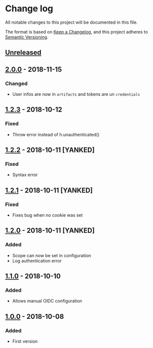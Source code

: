 # Change log
All notable changes to this project will be documented in this file.

The format is based on [Keep a Changelog](https://keepachangelog.com/en/1.0.0/), and this project adheres to [Semantic Versioning](https://semver.org/spec/v2.0.0.html).

## [Unreleased]

## [2.0.0] - 2018-11-15
### Changed
* User infos are now in `artifacts` and tokens are un `credentials`

## [1.2.3] - 2018-10-12
### Fixed
* Throw error instead of h.unauthenticated()

## [1.2.2] - 2018-10-11 [YANKED]
### Fixed
* Syntax error

## [1.2.1] - 2018-10-11 [YANKED]
### Fixed
* Fixes bug when no cookie was set

## [1.2.0] - 2018-10-11 [YANKED]
### Added
* Scope can now be set in configuration
* Log authentication error

## [1.1.0] - 2018-10-10
### Added
* Allows manual OIDC configuration

## [1.0.0] - 2018-10-08
### Added
* First version

[Unreleased]: https://github.com/JbIPS/hapi-oidc/compare/HEAD...v2.0.0
[2.0.0]: https://github.com/JbIPS/hapi-oidc/compare/v2.0.0...v1.2.3
[1.2.3]: https://github.com/JbIPS/hapi-oidc/compare/v1.2.3...v1.2.2
[1.2.2]: https://github.com/JbIPS/hapi-oidc/compare/v1.2.2...v1.2.1
[1.2.1]: https://github.com/JbIPS/hapi-oidc/compare/v1.2.1...v1.2.0
[1.2.0]: https://github.com/JbIPS/hapi-oidc/compare/v1.2.0...v1.1.0
[1.1.0]: https://github.com/JbIPS/hapi-oidc/compare/v1.1.0...v1.0.0
[1.0.0]: https://github.com/JbIPS/hapi-oidc/compare/v1.0.0
